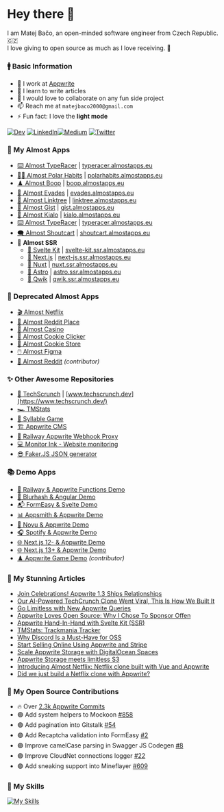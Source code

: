 # Hey there 👋

I am Matej Bačo, an open-minded software engineer from Czech Republic. 🇨🇿<br>
I love giving to open source as much as I love receiving. 🎁

### 🚹 Basic Information

- 🔭 I work at [Appwrite](https://appwrite.io/)
- 🌱 I learn to write articles
- 👯 I would love to collaborate on any fun side project
- 📫 Reach me at `matejbaco2000@gmail.com`
- ⚡ Fun fact: I love the **light mode**

<a href="https://medium.com/@matejbaco2000" target="_blank"><img alt="Dev" src="https://img.shields.io/badge/dev.to-0A0A0A?style=for-the-badge&logo=devdotto&logoColor=white" /></a>  <a href="https://www.linkedin.com/in/matejbaco" target="_blank"><img alt="LinkedIn" src="https://img.shields.io/badge/linkedin-%230077B5.svg?&style=for-the-badge&logo=linkedin&logoColor=white" /></a><a href="https://dev.to/meldiron" target="_blank"><img alt="Medium" src="https://img.shields.io/badge/medium-%2312100E.svg?&style=for-the-badge&logo=medium&logoColor=white" /></a>  <a href="https://twitter.com/_meldiron" target="_blank"><img alt="Twitter" src="https://img.shields.io/badge/twitter-%231DA1F2.svg?&style=for-the-badge&logo=twitter&logoColor=white" /></a> 
</p>

### 🥇 My Almost Apps

* [⌨️ Almost TypeRacer](https://github.com/Meldiron/almost-typeracer) | [typeracer.almostapps.eu](https://typeracer.almostapps.eu/)
* [🐻‍❄️ Almost Polar Habits](https://github.com/Meldiron/almost-polar-habits) | [polarhabits.almostapps.eu](https://polarhabits.almostapps.eu/)
* [♟️ Almost Boop](https://github.com/Meldiron/almost-boop) | [boop.almostapps.eu](https://boop.almostapps.eu/)
* [🔴 Almost Evades](https://github.com/Meldiron/almost-evades) | [evades.almostapps.eu](https://evades.almostapps.eu/)
* [🔗 Almost Linktree](https://github.com/Meldiron/almost-linktree) | [linktree.almostapps.eu](https://linktree.almostapps.eu/)
* [📄 Almost Gist](https://github.com/Meldiron/almost-gist) | [gist.almostapps.eu](https://gist.almostapps.eu/)
* [💬 Almost Kialo](https://github.com/Meldiron/almost-kialo) | [kialo.almostapps.eu](https://kialo.almostapps.eu/)
* [⌨️ Almost TypeRacer](https://github.com/Meldiron/almost-typeracer) | [typeracer.almostapps.eu](https://typeracer.almostapps.eu/)
* [🗨️ Almost Shoutcart](https://github.com/Meldiron/almost-shoutcart) | [shoutcart.almostapps.eu](https://shoutcart.almostapps.eu/)
* 💾 __Almost SSR__
  * [🔦 Svelte Kit](https://github.com/Meldiron/appwrite-ssr-svelte-kit) | [svelte-kit.ssr.almostapps.eu](https://svelte-kit.ssr.almostapps.eu/)
  * [🔦 Next.js](https://github.com/Meldiron/appwrite-ssr-next-js) | [next-js.ssr.almostapps.eu](https://next-js.ssr.almostapps.eu/)
  * [🔦 Nuxt](https://github.com/Meldiron/appwrite-ssr-nuxt) | [nuxt.ssr.almostapps.eu](https://nuxt.ssr.almostapps.eu/)
  * [🔦 Astro](https://github.com/Meldiron/appwrite-ssr-astro) | [astro.ssr.almostapps.eu](https://astro.ssr.almostapps.eu/)
  * [🔦 Qwik](https://github.com/Meldiron/appwrite-ssr-qwik) | [qwik.ssr.almostapps.eu](https://qwik.ssr.almostapps.eu/)

### 👵 Deprecated Almost Apps

- [🎬 Almost Netflix](https://github.com/appwrite/demo-almost-netflix-for-web)
- [🎨 Almost Reddit Place](https://github.com/Meldiron/almost-reddit-place)
- [🎰 Almost Casino](https://github.com/Meldiron/almost-casino)
- [🍪 Almost Cookie Clicker](https://github.com/Meldiron/cookie-clicker-using-appwrie)
- [🛒 Almost Cookie Store](https://github.com/Meldiron/almost-cookie-store)
- [🖱️ Almost Figma](https://github.com/Meldiron/realtime-playground-appwrite)
- [📰 Almost Reddit](https://github.com/MatusFercak/coddit-app) _(contributor)_

### ✨ Other Awesome Repositories

- [📰 TechScrunch](https://github.com/appwrite/techscrunch) | [www.techscrunch.dev](https://www.techscrunch.dev/)
- [🏎️ TMStats](https://github.com/Meldiron/tmstats)
- [📖 Syllable Game](https://github.com/Meldiron/syllable-game)
- [🏗️ Appwrite CMS](https://github.com/Meldiron/appwrite-cms)
- [🚦 Railway Appwrite Webhook Proxy](https://github.com/Meldiron/railway-webhook-proxy)
- [💻 Monitor Ink - Website monitoring](https://github.com/Meldiron/monitor-ink)
- [😎 Faker.JS JSON generator](https://github.com/Meldiron/faker-generator)

### 📚 Demo Apps

- [🚄 Railway & Appwrite Functions Demo](https://github.com/Meldiron/railway-webhook-proxy)
- [🎨 Blurhash & Angular Demo](https://github.com/Meldiron/blurhash-angular-demo)
- [📬 FormEasy & Svelte Demo](https://github.com/Meldiron/formeasy-svelte)
- [📊 Appsmith & Appwrite Demo](https://github.com/Meldiron/appwrite-appsmith-demo)
- [🔔 Novu & Appwrite Demo](https://github.com/Meldiron/appwrite-novu-demo)
- [🎧 Spotify & Appwrite Demo](https://github.com/Meldiron/appwrite-spotify)
- [🌐 Next.js 12- & Appwrite Demo](https://github.com/Meldiron/appwrite-next-ssr)
- [🌐 Next.js 13+ & Appwrite Demo](https://github.com/Meldiron/appwrite-next13-ssr)
- [♟️ Appwrite Game Demo](https://github.com/Benji47/knight-game)  _(contributor)_

### 📘 My Stunning Articles

<!-- BLOG-POST-LIST:START -->
- [Join Celebrations! Appwrite 1.3 Ships Relationships](https://dev.to/appwrite/join-celebrations-appwrite-13-ships-relationships-57fc)
- [Our AI-Powered TechCrunch Clone Went Viral, This Is How We Built It](https://dev.to/appwrite/our-ai-powered-techcrunch-clone-went-viral-this-is-how-we-built-it-495d)
- [Go Limitless with New Appwrite Queries](https://dev.to/appwrite/go-limitless-with-new-appwrite-queries-2ajg)
- [Appwrite Loves Open Source: Why I Chose To Sponsor Offen](https://dev.to/appwrite/appwrite-loves-open-source-why-i-chose-to-sponsor-offen-5efn)
- [Appwrite Hand-In-Hand with Svelte Kit &lpar;SSR&rpar;](https://dev.to/meldiron/appwrite-hand-in-hand-with-svelte-kit-ssr-5097)
- [TMStats: Trackmania Tracker](https://dev.to/meldiron/tmstats-trackmania-tracker-1k1a)
- [Why Discord Is a Must-Have for OSS](https://dev.to/appwrite/why-discord-is-a-must-have-for-oss-2jpj)
- [Start Selling Online Using Appwrite and Stripe](https://dev.to/appwrite/start-selling-online-using-appwrite-and-stripe-3l04)
- [Scale Appwrite Storage with DigitalOcean Spaces](https://dev.to/appwrite/scale-appwrite-storage-with-digitalocean-spaces-36kh)
- [Appwrite Storage meets limitless S3](https://dev.to/appwrite/appwrite-storage-meets-limitless-s3-1g89)
- [Introducing Almost Netflix: Netflix clone built with Vue and Appwrite](https://dev.to/appwrite/introducing-almost-netflix-a-netflix-clone-built-with-vue-and-appwrite-34nb)
- [Did we just build a Netflix clone with Appwrite?](https://dev.to/appwrite/did-we-just-build-a-netflix-clone-with-appwrite-28ok)
<!-- BLOG-POST-LIST:END -->

### 🤝 My Open Source Contributions

- 🔥 Over [2.3k Appwrite Commits](https://github.com/search?q=org%3Aappwrite+org%3Autopia-php+org%3Aopen-runtimes+author%3Ameldiron&type=commits&query=org%3Aappwrite+org%3Autopia-php+org%3Aopen-runtimes+is%3Apr+author%3Ameldiron)
- 🟢 Add system helpers to Mockoon [#858](https://github.com/mockoon/mockoon/pull/858)
- 🟢 Add pagination into Gitstalk [#54](https://github.com/thelittlewonder/gitstalk/pull/54)
- 🟣 Add Recaptcha validation into FormEasy [#2](https://github.com/Basharath/FormEasy/pull/2)
- 🟣 Improve camelCase parsing in Swagger JS Codegen [#8](https://github.com/bart-sk/swagger-js-codegen/pull/8)
- 🟣 Improve CloudNet connections logger [#22](https://github.com/CloudNetService/CloudNet-v3/pull/22)
- 🟣 Add sneaking support into Mineflayer [#609](https://github.com/PrismarineJS/mineflayer/pull/609)

### 🔧 My Skills

[![My Skills](https://skillicons.dev/icons?i=appwrite,html,css,sass,tailwind,js,ts,vue,svelte,angular,deno,nodejs,php,mysql,docker,git&perline=8)](https://matejbaco.eu/)


